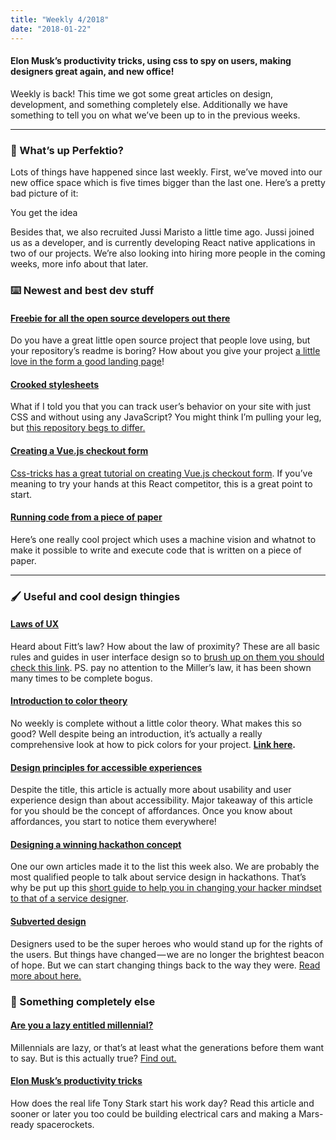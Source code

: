 ```yaml
---
title: "Weekly 4/2018"
date: "2018-01-22"
---
```


#### Elon Musk’s productivity tricks, using css to spy on users, making designers great again, and new office!

Weekly is back! This time we got some great articles on design, development, and something completely else. Additionally we have something to tell you on what we’ve been up to in the previous weeks.

---

### 🤠 What’s up Perfektio?

Lots of things have happened since last weekly. First, we’ve moved into our new office space which is five times bigger than the last one. Here’s a pretty bad picture of it:

You get the idea

Besides that, we also recruited Jussi Maristo a little time ago. Jussi joined us as a developer, and is currently developing React native applications in two of our projects. We’re also looking into hiring more people in the coming weeks, more info about that later.

### ⌨️ Newest and best dev stuff

#### [Freebie for all the open source developers out there](https://tympanus.net/codrops/2018/01/12/freebie-scribbler-website-template-html-sketch/)

Do you have a great little open source project that people love using, but your repository’s readme is boring? How about you give your project [a little love in the form a good landing page](https://tympanus.net/codrops/2018/01/12/freebie-scribbler-website-template-html-sketch/)!

#### [Crooked stylesheets](https://github.com/jbtronics/CrookedStyleSheets)

What if I told you that you can track user’s behavior on your site with just CSS and without using any JavaScript? You might think I’m pulling your leg, but [this repository begs to differ.](https://github.com/jbtronics/CrookedStyleSheets)

#### [Creating a Vue.js checkout form](https://css-tricks.com/creating-vue-js-serverless-checkout-part-one/)

[Css-tricks has a great tutorial on creating Vue.js checkout form](https://css-tricks.com/creating-vue-js-serverless-checkout-part-one/). If you’ve meaning to try your hands at this React competitor, this is a great point to start.

#### [Running code from a piece of paper](https://paperprograms.org/)

Here’s one really cool project which uses a machine vision and whatnot to make it possible to write and execute code that is written on a piece of paper.

---

### 🖌 Useful and cool design thingies

#### [Laws of UX](https://lawsofux.com/)

Heard about Fitt’s law? How about the law of proximity? These are all basic rules and guides in user interface design so to [brush up on them you should check this link](https://lawsofux.com/). PS. pay no attention to the Miller’s law, it has been shown many times to be complete bogus.

#### [Introduction to color theory](https://medium.freecodecamp.org/an-intro-to-color-theory-how-to-combine-colors-and-set-the-mood-of-your-designs-79bf5a45b3d)

No weekly is complete without a little color theory. What makes this so good? Well despite being an introduction, it’s actually a really comprehensive look at how to pick colors for your project. [**Link here**](https://medium.freecodecamp.org/an-intro-to-color-theory-how-to-combine-colors-and-set-the-mood-of-your-designs-79bf5a45b3d)**.**

#### [Design principles for accessible experiences](https://medium.com/swlh/design-principles-for-accessible-experiences-a0063a126934)

Despite the title, this article is actually more about usability and user experience design than about accessibility. Major takeaway of this article for you should be the concept of affordances. Once you know about affordances, you start to notice them everywhere!

#### [Designing a winning hackathon concept](https://medium.com/perfektio/designing-a-winning-hackathon-concept-d352c99b8bfa)

One our own articles made it to the list this week also. We are probably the most qualified people to talk about service design in hackathons. That’s why be put up this [short guide to help you in changing your hacker mindset to that of a service designer](https://medium.com/perfektio/designing-a-winning-hackathon-concept-d352c99b8bfa).

#### [Subverted design](http://joelcalifa.com/blog/subverted-design/)

Designers used to be the super heroes who would stand up for the rights of the users. But things have changed — we are no longer the brightest beacon of hope. But we can start changing things back to the way they were. [Read more about here.](http://joelcalifa.com/blog/subverted-design/)

### 👻 Something completely else

#### [Are you a lazy entitled millennial?](https://medium.com/the-post-grad-survival-guide/are-you-a-lazy-entitled-millennial-5d6578ec12d9)

Millennials are lazy, or that’s at least what the generations before them want to say. But is this actually true? [Find out.](https://medium.com/the-post-grad-survival-guide/are-we-anything-more-than-a-bunch-of-lazy-entitled-millennials-5dd86735d0d3)

#### [Elon Musk’s productivity tricks](https://medium.com/swlh/https-medium-com-dsilvestre-elon-musk-productivity-secrets-for-insane-success-7f033d98916b)

How does the real life Tony Stark start his work day? Read this article and sooner or later you too could be building electrical cars and making a Mars-ready spacerockets.
